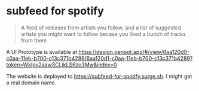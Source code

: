 # subfeed for spotify

> A feed of releases from artists you follow, and a list of suggested artists you might want to follow becase you liked a bunch of tracks from them

A UI Prototype is available at <https://design.penpot.app/#/view/6aa120d0-c0aa-11eb-b700-c13c371b4289/6aa120d1-c0aa-11eb-b700-c13c371b4289?token=Wklpv2aawSCLjkLS6zo3Mw&index=0>

The website is deployed to <https://subfeed-for-spotify.surge.sh>. I might get a real domain name.
